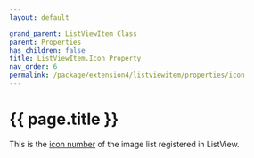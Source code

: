 ```yaml
---
layout: default

grand_parent: ListViewItem Class
parent: Properties
has_children: false
title: ListViewItem.Icon Property
nav_order: 6
permalink: /package/extension4/listviewitem/properties/icon
---
```

# {{ page.title }}

This is the <a href="/package/extension4/listview/#icon-specification">icon number</a> of the image list registered in ListView.

